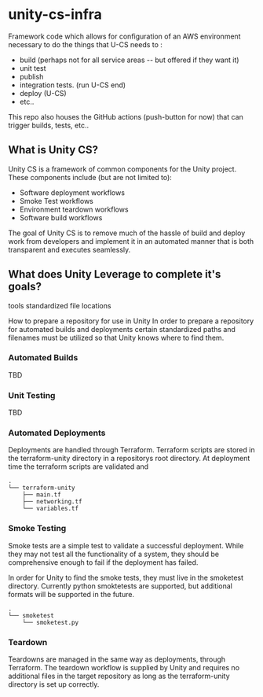 # unity-cs-infra

Framework code which allows for configuration of an AWS environment necessary to do the things that U-CS needs to :
 * build (perhaps not for all service areas -- but offered if they want it)
 * unit test
 * publish
 * integration tests. (run U-CS end)
 * deploy (U-CS)
 * etc..

This repo also houses the GitHub actions (push-button for now) that can trigger builds, tests, etc..


## What is Unity CS?

Unity CS is a framework of common components for the Unity project.  These components include (but are not limited to):
* Software deployment workflows
* Smoke Test workflows
* Environment teardown workflows
* Software build workflows

The goal of Unity CS is to remove much of the hassle of build and deploy work 
from developers and implement it in an automated manner that is both 
transparent and executes seamlessly.

## What does Unity Leverage to complete it's goals?
tools
standardized file locations

How to prepare a repository for use in Unity
In order to prepare a repository for automated builds and deployments certain 
standardized paths and filenames must be utilized so that Unity knows where 
to find them.

### Automated Builds
TBD

### Unit Testing
TBD

### Automated Deployments
Deployments are handled through Terraform.  Terraform scripts are stored in the 
terraform-unity directory in a repositorys root directory.  At deployment time 
the terraform scripts are validated and 

```
.
└── terraform-unity
    ├── main.tf
    ├── networking.tf
    └── variables.tf
```


### Smoke Testing
Smoke tests are a simple test to validate a successful deployment.  While they 
may not test all the functionality of a system, they should be comprehensive 
enough to fail if the deployment has failed.

In order for Unity to find the smoke tests, they must live in the smoketest 
directory.  Currently python smoktetests are supported, but additional formats 
will be supported in the future.
```
.
└── smoketest
    └── smoketest.py
```

### Teardown
Teardowns are managed in the same way as deployments, through Terraform.  The
teardown workflow is supplied by Unity and requires no additional files in the 
target repository as long as the terraform-unity directory is set up correctly.